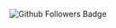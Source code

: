 ![Github Followers Badge](https://img.shields.io/github/followers/cbj0523?label=Github%20Followers&style=flat-square)
